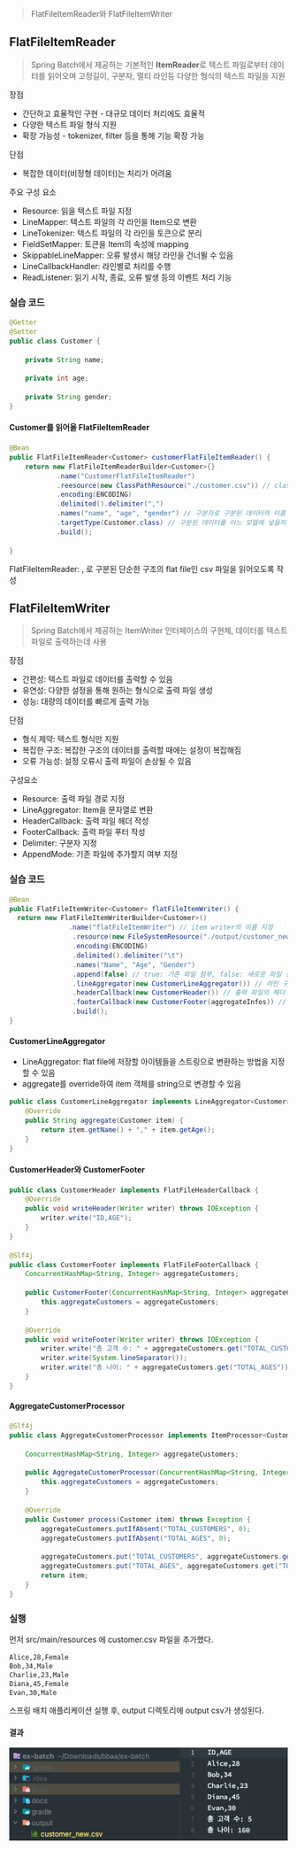 > FlatFileItemReader와 FlatFileItemWriter

## FlatFileItemReader
> Spring Batch에서 제공하는 기본적인 **ItemReader**로 텍스트 파일로부터 데이터를 읽어오며 고정길이, 구분자, 멀티 라인등 다양한 형식의 텍스트 파일을 지원

장점
- 간단하고 효율적인 구현 - 대규모 데이터 처리에도 효율적
- 다양한 텍스트 파일 형식 지원
- 확장 가능성 - tokenizer, filter 등을 통해 기능 확장 가능

단점
- 복잡한 데이터(비정형 데이터)는 처리가 어려움

주요 구성 요소
- Resource: 읽을 텍스트 파일 지정
- LineMapper: 텍스트 파일의 각 라인을 Item으로 변환
- LineTokenizer: 텍스트 파일의 각 라인을 토큰으로 분리
- FieldSetMapper: 토큰을 Item의 속성에 mapping
- SkippableLineMapper: 오류 발생시 해당 라인을 건너뛸 수 있음
- LineCallbackHandler: 라인별로 처리를 수행
- ReadListener: 읽기 시작, 종료, 오류 발생 등의 이벤트 처리 기능

### 실습 코드
``` java
@Getter
@Setter
public class Customer {

	private String name;

	private int age;

	private String gender;
}
```
#### Customer를 읽어올 FlatFileItemReader
``` java
@Bean
public FlatFileItemReader<Customer> customerFlatFileItemReader() {
	return new FlatFileItemReaderBuilder<Customer>{}
			.name("CustomerFlatFileItemReader")
			.reesource(new ClassPathResource("./customer.csv")) // classPath 내부에 존재하는 csv 읽어오기
			.encoding(ENCODING)
			.delimited().delimiter(",")
			.names("name", "age", "gender") // 구분자로 구분된 데이터의 이름 지정
			.targetType(Customer.class) // 구분된 데이터를 어느 모델에 넣을지 클래스 타입 지정
			.build();
			
}
```

FlatFileItemReader: , 로 구분된 단순한 구조의 flat file인 csv 파일을 읽어오도록 작성

## FlatFileItemWriter
> Spring Batch에서 제공하는 ItemWriter 인터페이스의 구현체, 데이터를 텍스트 파일로 출력하는데 사용

장점
- 간편성: 텍스트 파일로 데이터를 출력할 수 있음
- 유연성: 다양한 설정을 통해 원하는 형식으로 출력 파일 생성
- 성능: 대량의 데이터를 빠르게 출력 가능

단점
- 형식 제약: 텍스트 형식만 지원
- 복잡한 구조: 복잡한 구조의 데이터를 출력할 때에는 설정이 복잡해짐
- 오류 가능성: 설정 오류시 출력 파일이 손상될 수 있음

구성요소
- Resource: 출력 파일 경로 지정
- LineAggregator: Item을 문자열로 변환
- HeaderCallback: 출력 파일 헤더 작성
- FooterCallback: 출력 파일 푸터 작성
- Delimiter: 구분자 지정
- AppendMode: 기존 파일에 추가할지 여부 지정

### 실습 코드
``` java
@Bean
public FlatFileItemWriter<Customer> flatFileItemWriter() {
  return new FlatFileItemWriterBuilder<Customer>()
               .name("flatFileItemWriter") // item writer의 이름 지정
                .resource(new FileSystemResource("./output/customer_new.csv")) // 저장할 최종 파일 이름
                .encoding(ENCODING)
                .delimited().delimiter("\t")
                .names("Name", "Age", "Gender")
                .append(false) // true: 기존 파일 첨부, false: 새로운 파일 생성
                .lineAggregator(new CustomerLineAggregator()) // 라인 구분자 지정
                .headerCallback(new CustomerHeader()) // 출력 파일의 헤더 지정
                .footerCallback(new CustomerFooter(aggregateInfos)) // 출력 파일의 푸터를 지정
                .build();
}
```

#### CustomerLineAggregator
- LineAggregator: flat file에 저장할 아이템들을 스트링으로 변환하는 방법을 지정할 수 있음
- aggregate를 override하여 item 객체를 string으로 변경할 수 있음
``` java
public class CustomerLineAggregator implements LineAggregator<Customer> {
    @Override
    public String aggregate(Customer item) {
        return item.getName() + "," + item.getAge();
    }
}
```

#### CustomerHeader와 CustomerFooter
``` java
public class CustomerHeader implements FlatFileHeaderCallback {
    @Override
    public void writeHeader(Writer writer) throws IOException {
        writer.write("ID,AGE");
    }
}

@Slf4j
public class CustomerFooter implements FlatFileFooterCallback {
    ConcurrentHashMap<String, Integer> aggregateCustomers;

    public CustomerFooter(ConcurrentHashMap<String, Integer> aggregateCustomers) {
        this.aggregateCustomers = aggregateCustomers;
    }

    @Override
    public void writeFooter(Writer writer) throws IOException {
        writer.write("총 고객 수: " + aggregateCustomers.get("TOTAL_CUSTOMERS"));
        writer.write(System.lineSeparator());
        writer.write("총 나이: " + aggregateCustomers.get("TOTAL_AGES"));
    }
}
```

#### AggregateCustomerProcessor
``` java
@Slf4j
public class AggregateCustomerProcessor implements ItemProcessor<Customer, Customer> {

    ConcurrentHashMap<String, Integer> aggregateCustomers;

    public AggregateCustomerProcessor(ConcurrentHashMap<String, Integer> aggregateCustomers) {
        this.aggregateCustomers = aggregateCustomers;
    }

    @Override
    public Customer process(Customer item) throws Exception {
        aggregateCustomers.putIfAbsent("TOTAL_CUSTOMERS", 0);
        aggregateCustomers.putIfAbsent("TOTAL_AGES", 0);

        aggregateCustomers.put("TOTAL_CUSTOMERS", aggregateCustomers.get("TOTAL_CUSTOMERS") + 1);
        aggregateCustomers.put("TOTAL_AGES", aggregateCustomers.get("TOTAL_AGES") + item.getAge());
        return item;
    }
}
```

### 실행
먼저 src/main/resources 에 customer.csv 파일을 추가했다.
``` csv
Alice,28,Female
Bob,34,Male
Charlie,23,Male
Diana,45,Female
Evan,30,Male
```
스프링 배치 애플리케이션 실행 후, output 디렉토리에 output csv가 생성된다.
#### 결과
![](./src/img_4_2.png)
